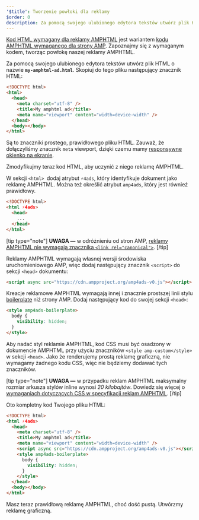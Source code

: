 ```yaml
---
'$title': Tworzenie powłoki dla reklamy
$order: 0
description: Za pomocą swojego ulubionego edytora tekstów utwórz plik HTML o nazwie my-amphtml-ad.html. Skopiuj do tego pliku następujący znacznik HTML...
---
```


[Kod HTML wymagany dla reklamy AMPHTML](../../../../documentation/guides-and-tutorials/learn/a4a_spec.md) jest wariantem [kodu AMPHTML wymaganego dla strony AMP](../../../../documentation/guides-and-tutorials/learn/spec/amphtml.md). Zapoznajmy się z wymaganym kodem, tworząc powłokę naszej reklamy AMPHTML.

Za pomocą swojego ulubionego edytora tekstów utwórz plik HTML o nazwie **`my-amphtml-ad.html`**. Skopiuj do tego pliku następujący znacznik HTML:

```html
<!DOCTYPE html>
<html>
  <head>
    <meta charset="utf-8" />
    <title>My amphtml ad</title>
    <meta name="viewport" content="width=device-width" />
  </head>
  <body></body>
</html>
```

Są to znaczniki prostego, prawidłowego pliku HTML. Zauważ, że dołączyliśmy znacznik `meta` viewport, dzięki czemu mamy [responsywne okienko na ekranie](../../../../documentation/guides-and-tutorials/develop/style_and_layout/responsive_design.md#controlling-the-viewport).

Zmodyfikujmy teraz kod HTML, aby uczynić z niego reklamę AMPHTML.

W sekcji `<html> `dodaj atrybut `⚡4ads`, który identyfikuje dokument jako reklamę AMPHTML. Można też określić atrybut `amp4ads`, który jest również prawidłowy.

```html
<!DOCTYPE html>
<html ⚡4ads>
  <head>
    ...
  </head>
</html>
```

[tip type="note"] **UWAGA —** w odróżnieniu od stron AMP, [reklamy AMPHTML nie wymagają znacznika `<link rel="canonical">`](../../../../documentation/guides-and-tutorials/learn/a4a_spec.md#amphtml-ad-format-rules). [/tip]

Reklamy AMPHTML wymagają własnej wersji środowiska uruchomieniowego AMP, więc dodaj następujący znacznik `<script>` do sekcji `<head>` dokumentu:

```html
<script async src="https://cdn.ampproject.org/amp4ads-v0.js"></script>
```

Kreacje reklamowe AMPHTML wymagają innej i znacznie prostszej linii stylu [boilerplate](../../../../documentation/guides-and-tutorials/learn/a4a_spec.md#boilerplate) niż strony AMP. Dodaj następujący kod do swojej sekcji `<head>`:

```html
<style amp4ads-boilerplate>
  body {
    visibility: hidden;
  }
</style>
```

Aby nadać styl reklamie AMPHTML, kod CSS musi być osadzony w dokumencie AMPHTML przy użyciu znaczników `<style amp-custom</style>` w sekcji `<head>`. Jako że renderujemy prostą reklamę graficzną, nie wymagamy żadnego kodu CSS, więc nie będziemy dodawać tych znaczników.

[tip type="note"] **UWAGA —** w przypadku reklam AMPHTML maksymalny rozmiar arkusza stylów inline wynosi _20 kilobajtów_. Dowiedz się więcej o [wymaganiach dotyczących CSS w specyfikacji reklam AMPHTML](../../../../documentation/guides-and-tutorials/learn/a4a_spec.md#css). [/tip]

Oto kompletny kod Twojego pliku HTML:

```html
<!DOCTYPE html>
<html ⚡4ads>
  <head>
    <meta charset="utf-8" />
    <title>My amphtml ad</title>
    <meta name="viewport" content="width=device-width" />
    <script async src="https://cdn.ampproject.org/amp4ads-v0.js"></script>
    <style amp4ads-boilerplate>
      body {
        visibility: hidden;
      }
    </style>
  </head>
  <body></body>
</html>
```

Masz teraz prawidłową reklamę AMPHTML, choć dość pustą. Utwórzmy reklamę graficzną.
